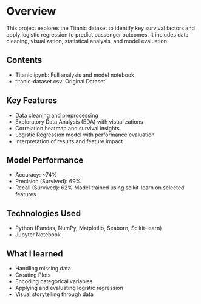 # Overview
This project explores the Titanic dataset to identify key survival factors and apply logistic regression to predict passenger outcomes. It includes data cleaning, visualization, statistical analysis, and model evaluation.

##  Contents
- Titanic.ipynb: Full analysis and model notebook
- titanic-dataset.csv: Original Dataset

## Key Features
- Data cleaning and preprocessing
- Exploratory Data Analysis (EDA) with visualizations
- Correlation heatmap and survival insights
- Logistic Regression model with performance evaluation
- Interpretation of results and feature impact

## Model Performance
- Accuracy: ~74%
- Precision (Survived): 69%
- Recall (Survived): 62%
Model trained using scikit-learn on selected features

## Technologies Used
- Python (Pandas, NumPy, Matplotlib, Seaborn, Scikit-learn)
- Jupyter Notebook

## What I learned
- Handling missing data
- Creating Plots
- Encoding categorical variables
- Applying and evaluating logistic regression
- Visual storytelling through data
